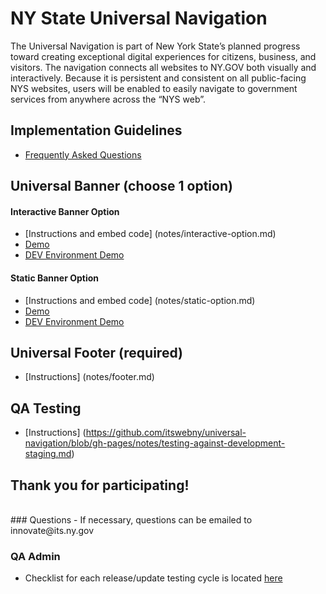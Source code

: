 # NY State Universal Navigation

The Universal Navigation is part of New York State’s planned progress toward creating exceptional digital experiences for citizens, business, and visitors. The navigation connects all websites to NY.GOV both visually and interactively. Because it is persistent and consistent on all public-facing NYS websites, users will be enabled to easily navigate to government services from anywhere across the “NYS web”. 

## Implementation Guidelines

- [Frequently Asked Questions](notes/faqs.md)

## Universal Banner (choose 1 option)

#### Interactive Banner Option

- [Instructions and embed code] (notes/interactive-option.md)
- [Demo](http://itswebny.github.io/universal-navigation/demos/interactive-option-demo.html)
- [DEV Environment Demo](http://itswebny.github.io/universal-navigation/demos/interactive-option-demo-DEV.html)
#### Static Banner Option

- [Instructions and embed code] (notes/static-option.md)
- [Demo](http://itswebny.github.io/universal-navigation/demos/static-option-demo.html)
- [DEV Environment Demo](http://itswebny.github.io/universal-navigation/demos/static-option-demo-DEV.html)

## Universal Footer (required)

- [Instructions] (notes/footer.md)

## QA Testing
- [Instructions] (https://github.com/itswebny/universal-navigation/blob/gh-pages/notes/testing-against-development-staging.md)


## Thank you for participating!

<br>
### Questions
- If necessary, questions can be emailed to innovate@its.ny.gov

### QA Admin
- Checklist for each release/update testing cycle is located [here](https://github.com/itswebny/universal-navigation/blob/gh-pages/notes/QA-Process-Checklist.md#qa-checklist)
